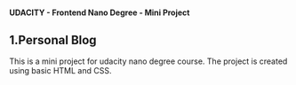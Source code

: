 #### UDACITY - Frontend Nano Degree - Mini Project

## 1.Personal Blog

This is a mini project for udacity nano degree course.
The project is created using basic HTML and CSS.

